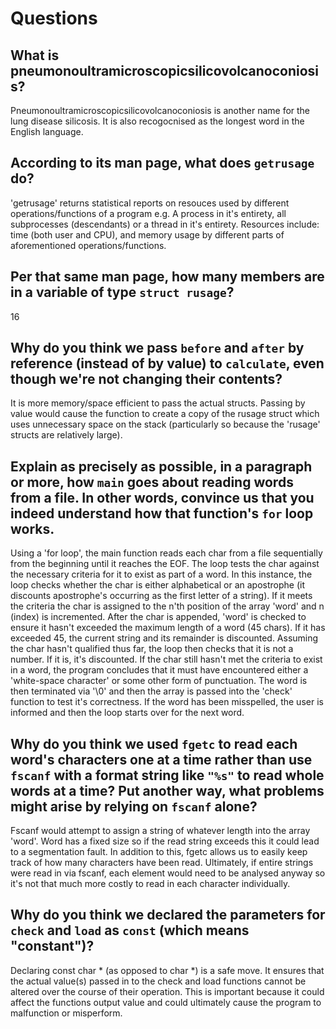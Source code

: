 # Questions

## What is pneumonoultramicroscopicsilicovolcanoconiosis?

Pneumonoultramicroscopicsilicovolcanoconiosis is another name for the lung disease silicosis. It is also recogocnised as the longest word in the English language.

## According to its man page, what does `getrusage` do?

'getrusage' returns statistical reports on resouces used by different operations/functions of a program e.g. A process in it's entirety, all subprocesses (descendants) or a thread in it's entirety.
Resources include: time (both user and CPU), and memory usage by different parts of aforementioned operations/functions.

## Per that same man page, how many members are in a variable of type `struct rusage`?

16

## Why do you think we pass `before` and `after` by reference (instead of by value) to `calculate`, even though we're not changing their contents?

It is more memory/space efficient to pass the actual structs. Passing by value would cause the function to create a copy of the rusage struct which uses unnecessary space on the stack (particularly so because the 'rusage' structs are relatively large).

## Explain as precisely as possible, in a paragraph or more, how `main` goes about reading words from a file. In other words, convince us that you indeed understand how that function's `for` loop works.

Using a 'for loop', the main function reads each char from a file sequentially from the beginning until it reaches the EOF. The loop tests the char against the necessary criteria for it to exist as part of a word. In this instance, the loop checks whether the char is either alphabetical or an apostrophe (it discounts apostrophe's occurring as the first letter of a string). If it meets the criteria the char is assigned to the n'th position of the array 'word' and n (index) is incremented.
After the char is appended, 'word' is checked to ensure it hasn't exceeded the maximum length of a word (45 chars). If it has exceeded 45, the current string and its remainder is discounted. Assuming the char hasn't qualified thus far, the loop then checks that it is not a number. If it is, it's discounted.
If the char still hasn't met the criteria to exist in a word, the program concludes that it must have encountered either a 'white-space character' or some other form of punctuation. The word is then terminated via '\0' and then the array is passed into the 'check' function to test it's correctness. If the word has been misspelled, the user is informed and then the loop starts over for the next word.

## Why do you think we used `fgetc` to read each word's characters one at a time rather than use `fscanf` with a format string like `"%s"` to read whole words at a time? Put another way, what problems might arise by relying on `fscanf` alone?

Fscanf would attempt to assign a string of whatever length into the array 'word'. Word has a fixed size so if the read string exceeds this it could lead to a segmentation fault. In addition to this, fgetc allows us to easily keep track of how many characters have been read.
Ultimately, if entire strings were read in via fscanf, each element would need to be analysed anyway so it's not that much more costly to read in each character individually.


## Why do you think we declared the parameters for `check` and `load` as `const` (which means "constant")?

Declaring const char * (as opposed to char *) is a safe move. It ensures that the actual value(s) passed in to the check and load functions cannot be altered over the course of their operation. This is important because it could affect the functions output value and could ultimately cause the program to malfunction or misperform.

